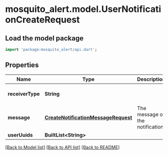 # mosquito_alert.model.UserNotificationCreateRequest

## Load the model package
```dart
import 'package:mosquito_alert/api.dart';
```

## Properties
Name | Type | Description | Notes
------------ | ------------- | ------------- | -------------
**receiverType** | **String** |  | [optional] [default to 'user']
**message** | [**CreateNotificationMessageRequest**](CreateNotificationMessageRequest.md) | The message of the notification | 
**userUuids** | **BuiltList&lt;String&gt;** |  | 

[[Back to Model list]](../README.md#documentation-for-models) [[Back to API list]](../README.md#documentation-for-api-endpoints) [[Back to README]](../README.md)


